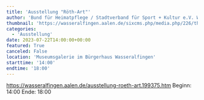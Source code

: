 ```yaml
---
title: 'Ausstellung "Röth-Art"'
author: 'Bund für Heimatpflege / Stadtverband für Sport + Kultur e.V. Wasseralfingen'
thumbnail: 'https://wasseralfingen.aalen.de/sixcms.php/media.php/226/thumbnails/Ausstellung_Roeth-art.611473.jpg.611483.jpg'
categories:
  - 'Ausstellung'
date: 2023-07-22T14:00:00+00:00
featured: True
canceled: False
location: 'Museumsgalerie im Bürgerhaus Wasseralfingen'
starttime: '14:00'
endtime: '18:00'
---
```

https://wasseralfingen.aalen.de/ausstellung-roeth-art.199375.htm
Beginn: 14:00
 Ende: 18:00